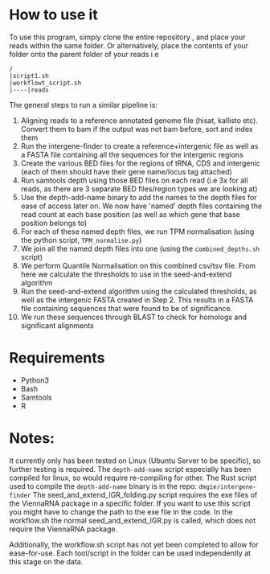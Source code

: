 # How to use it

To use this program, simply clone the entire repository , and place your reads within the same folder. Or alternatively, place the contents of your folder onto the parent folder of your reads i.e 

```
/
|script1.sh
|workflowt_script.sh
|----|reads
```

The general steps to run a similar pipeline is:

1. Aligning reads to a reference annotated genome file (hisat, kallisto etc). Convert them to bam if the output was not bam before, sort and index them
2. Run the intergene-finder to create a reference+intergenic file as well as a FASTA file containing all the sequences for the intergenic regions
3. Create the various BED files for the regions of tRNA, CDS and intergenic (each of them should have their gene name/locus tag attached)
4. Run samtools depth using those BED files on each read (i.e 3x for all reads, as there are 3 separate BED files/region types we are looking at)
5. Use the depth-add-name binary to add the names to the depth files for ease of access later on. We now have 'named' depth files containing the read count at each base position (as well as which gene that base position belongs to)
6. For each of these named depth files, we run TPM normalisation (using the python script, `TPM_normalise.py`)
7. We join all the named depth files into one (using the `combined_depths.sh` script)
8. We perform Quantile Normalisation on this combined csv/tsv file. From here we calculate the thresholds to use in the seed-and-extend algorithm
9. Run the seed-and-extend algorithm using the calculated thresholds, as well as the intergenic FASTA created in Step 2. This results in a FASTA file containing sequences that were found to be of significance.
10. We run these sequences through BLAST to check for homologs and significant alignments



# Requirements

- Python3
- Bash
- Samtools
- R


# Notes:
It currently only has been tested on Linux (Ubuntu Server to be specific), so further testing is required. The `depth-add-name` script especially has been compiled for linux, so would require re-compiling for other. The Rust script used to compile the `depth-add-name` binary is in the repo: `dmgie/intergene-finder`
The seed_and_extend_IGR_folding.py script requires the exe files of the ViennaRNA package in a specific folder. If you want to use this script you might have to change the path to the exe file in the code. In the workflow.sh the normal seed_and_extend_IGR.py is called, which does not require the ViennaRNA package.


Additionally, the workflow.sh script has not yet been completed to allow for ease-for-use. Each tool/script in the folder can be used independently at this stage on the data.
